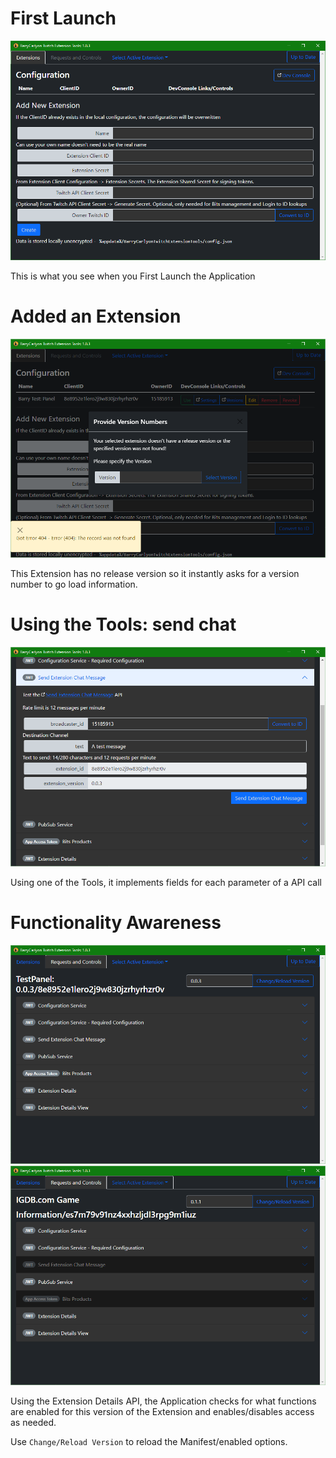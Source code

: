 # First Launch

![First Launch Screenshot](first_open.png)

This is what you see when you First Launch the Application

# Added an Extension

![First Added Screenshot](first_added_use.png)

This Extension has no release version so it instantly asks for a version number to go load information.

# Using the Tools: send chat

![Sending a Chat Message](sending_chat.png)

Using one of the Tools, it implements fields for each parameter of a API call

# Functionality Awareness

![All Functions Available](tools_for_this_extension.png)
![Some Functions Available](disabled_functions.png)

Using the Extension Details API, the Application checks for what functions are enabled for this version of the Extension and enables/disables access as needed.

Use `Change/Reload Version` to reload the Manifest/enabled options.
